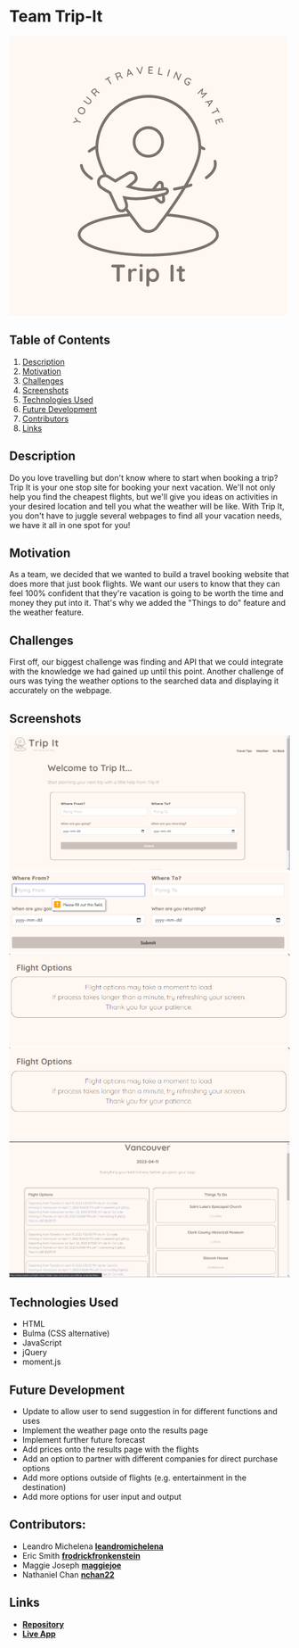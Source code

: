 # Team Trip-It

![Alt text](assets/images/Trip%20It.png)

## Table of Contents
1. [Description](#description)
2. [Motivation](#motivation)
3. [Challenges](#challenges)
4. [Screenshots](#screenshots)
5. [Technologies Used](#technologies-used)
6. [Future Development](#future-development)
7. [Contributors](#contributors)
8. [Links](#links)


## Description
Do you love travelling but don't know where to start when booking a trip? Trip It is your one stop site for booking your next vacation. We'll not only help you find the cheapest flights, but we'll give you ideas on activities in your desired location and tell you what the weather will be like. With Trip It, you don't have to juggle several webpages to find all your vacation needs, we have it all in one spot for you!


## Motivation
As a team, we decided that we wanted to build a travel booking website that does more that just book flights. We want our users to know that they can feel 100% confident that they're vacation is going to be worth the time and money they put into it. That's why we added the "Things to do" feature and the weather feature. 


## Challenges
First off, our biggest challenge was finding and API that we could integrate with the knowledge we had gained up until this point. Another challenge of ours was tying the weather options to the searched data and displaying it accurately on the webpage. 


## Screenshots
![Alt text](assets/images/screenshots/screenshot1.png)
![Alt text](assets/images/screenshots/screenshot2.png)
![Alt text](assets/images/screenshots/screenshot3.png)
![Alt text](assets/images/screenshots/screenshot3.png)
![Alt text](assets/images/screenshots/screenshot4.png)


## Technologies Used
* HTML
* Bulma (CSS alternative)
* JavaScript
* jQuery
* moment.js


## Future Development
* Update to allow user to send suggestion in for different functions and uses
* Implement the weather page onto the results page
* Implement further future forecast
* Add prices onto the results page with the flights
* Add an option to partner with different companies for direct purchase options
* Add more options outside of flights (e.g. entertainment in the destination)
* Add more options for user input and output 


## Contributors:
* Leandro Michelena **[leandromichelena](https://github.com/leandromichelena)**
* Eric Smith **[frodrickfronkenstein](https://github.com/frodrickfronkenstein)**
* Maggie Joseph **[maggiejoe](https://github.com/maggiejoe)** 
* Nathaniel Chan **[nchan22](https://github.com/nchan22)**

## Links
* **[Repository](https://github.com/maggiejoe/trip-it)**
* **[Live App](https://p1group5.github.io/trip-it/)**
